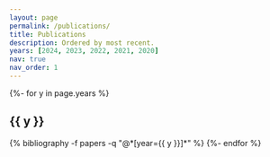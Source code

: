 ```yaml
---
layout: page
permalink: /publications/
title: Publications
description: Ordered by most recent.
years: [2024, 2023, 2022, 2021, 2020]
nav: true
nav_order: 1
---
```

<!-- _pages/publications.md -->
<div class="publications">

{%- for y in page.years %}
  <h2 class="year">{{ y }}</h2>
  {% bibliography -f papers -q "@*[year={{ y }}]*" %}
{%- endfor %}

</div>
